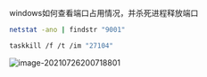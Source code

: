 windows如何查看端口占用情况，并杀死进程释放端口

```sh
netstat -ano | findstr "9001"

taskkill /f /t /im "27104"
```

![image-20210726200718801](https://gitee.com/jiao_qianjin/zhishiku/raw/master/img/20210726200719.png)